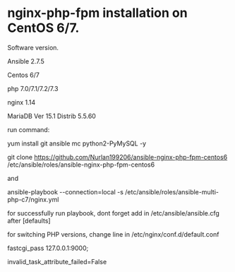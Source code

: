 # nginx-php-fpm installation on CentOS 6/7.

Software version.

Ansible 2.7.5

Centos 6/7

php 7.0/7.1/7.2/7.3

nginx 1.14

MariaDB Ver 15.1 Distrib 5.5.60


run command: 

yum install git ansible mc python2-PyMySQL -y

git clone https://github.com/Nurlan199206/ansible-nginx-php-fpm-centos6 /etc/ansible/roles/ansible-nginx-php-fpm-centos6

and

ansible-playbook --connection=local -s /etc/ansible/roles/ansible-multi-php-c7/nginx.yml


for successfully run playbook, dont forget add in /etc/ansible/ansible.cfg after [defaults]


for switching PHP versions, change line in /etc/nginx/conf.d/default.conf 

fastcgi_pass   127.0.0.1:9000;


invalid_task_attribute_failed=False
